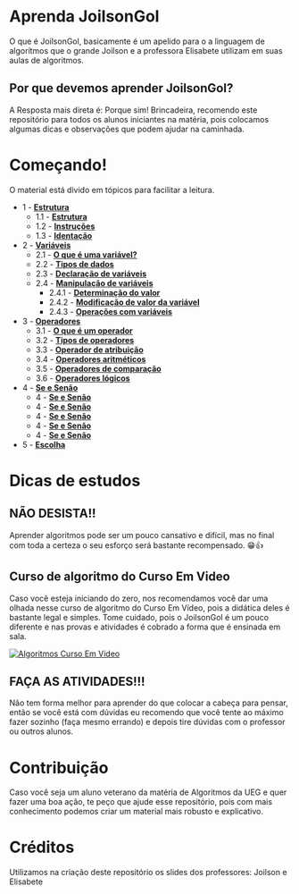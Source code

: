# Aprenda JoilsonGol
O que é JoilsonGol, basicamente é um apelido para o a linguagem de algorítmos que o grande Joilson e a professora Elisabete utilizam em suas aulas de algoritmos.



## Por que devemos aprender JoilsonGol?
A Resposta mais direta é: Porque sim! Brincadeira, recomendo este repositório para todos os alunos iniciantes na matéria, pois colocamos algumas dicas e observações que podem ajudar na caminhada.

# Começando!
O material está divido em tópicos para facilitar a leitura.
- 1 - [**Estrutura**](Estrutura/Estrutura.md)
    - 1.1 - [**Estrutura**](Estrutura/Estrutura.md#11-escopos)
    - 1.2 - [**Instruções**](Estrutura/Estrutura.md#12-instruções)
    - 1.3 - [**Identação**](Estrutura/Estrutura.md#13-identação)
- 2 - [**Variáveis**](Variaveis/Variaveis.md)
    - 2.1 - [**O que é uma variável?**](Variaveis/Variaveis.md#21-o-que-é-uma-variável)
    - 2.2 - [**Tipos de dados**](Variaveis/Variaveis.md#22-tipos-de-dados)
    - 2.3 - [**Declaração de variáveis**](Variaveis/Variaveis.md#23-declaração-de-variáveis)
    - 2.4 - [**Manipulação de variáveis**](Variaveis/Variaveis.md#24-manipulação-de-variáveis)
        - 2.4.1 - [**Determinação do valor**](Variaveis/Variaveis.md#241-determinação-do-valor)
        - 2.4.2 - [**Modificação de valor da variável**](Variaveis/Variaveis.md#242-moficação-de-valor-da-variável)
        - 2.4.3 - [**Operações com variáveis**](Variaveis/Variaveis.md#253-operações-com-variáveis)
- 3 - [**Operadores**](Operadores/Operadores.md)
    - 3.1 - [**O que é um operador**](Operadores/Operadores.md#31-oque-e-um-operador)
    - 3.2 - [**Tipos de operadores**](Operadores/Operadores.md#32-tipos-de-operadores)
    - 3.3 - [**Operador de atribuição**](Operadores/Operadores.md#33-operador-de-atribuição)
    - 3.4 - [**Operadores aritméticos**](Operadores/Operadores.md#34-operadores-aritméticos)
    - 3.5 - [**Operadores de comparação**](Operadores/Operadores.md#35-operadores-de-comparação)
    - 3.6 - [**Operadores lógicos**](Operadores/Operadores.md#36-operadores-lógicos)
- 4 - [**Se e Senão**](Se_e_Senao/Se_e_Senao.md)
    - 4 - [**Se e Senão**](Se_e_Senao/Se_e_Senao.md)
    - 4 - [**Se e Senão**](Se_e_Senao/Se_e_Senao.md)
    - 4 - [**Se e Senão**](Se_e_Senao/Se_e_Senao.md)
    - 4 - [**Se e Senão**](Se_e_Senao/Se_e_Senao.md)
    - 4 - [**Se e Senão**](Se_e_Senao/Se_e_Senao.md)
- 5 - [**Escolha**](Escolha/Escolha.md)

# Dicas de estudos
## NÃO DESISTA!!
Aprender algoritmos pode ser um pouco cansativo e difícil, mas no final com toda a certeza o seu esforço será bastante recompensado. 😁👍

## Curso de algoritmo do Curso Em Video
Caso você esteja iniciando do zero, nos recomendamos você dar uma olhada nesse curso de algoritmo do Curso Em Vídeo, pois a didática deles é bastante legal e simples. Tome cuidado, pois o JoilsonGol é um pouco diferente e nas provas e atividades é cobrado a forma que é ensinada em sala.

[![Algoritmos Curso Em Vídeo](https://img.youtube.com/vi/8mei6uVttho?si=Q1a1hQ1MaKb0AyLo/hqdefault.jpg)](https://www.youtube.com/watch?v=8mei6uVttho?si=Q1a1hQ1MaKb0AyLo) 

## FAÇA AS ATIVIDADES!!!
Não tem forma melhor para aprender do que colocar a cabeça para pensar, então se você está com dúvidas eu recomendo que você tente ao máximo fazer sozinho (faça mesmo errando) e depois tire dúvidas com o professor ou outros alunos.

# Contribuição
Caso você seja um aluno veterano da matéria de Algoritmos da UEG e quer fazer uma boa ação, te peço que ajude esse repositório, pois com mais conhecimento podemos criar um material mais robusto e explicativo.

# Créditos
Utilizamos na criação deste repositório os slides dos professores: Joilson e Elisabete